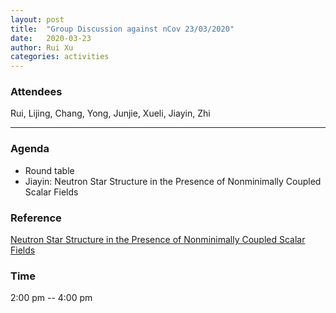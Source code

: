 ```yaml
---
layout: post
title:  "Group Discussion against nCov 23/03/2020"
date:   2020-03-23
author: Rui Xu
categories: activities
---
```



### Attendees

Rui, Lijing, Chang, Yong, Junjie, Xueli, Jiayin, Zhi


---

### Agenda

- Round table
- Jiayin: Neutron Star Structure in the Presence of Nonminimally Coupled Scalar Fields


### Reference

[Neutron Star Structure in the Presence of Nonminimally Coupled Scalar Fields](https://arxiv.org/abs/1903.00391v1)


### Time

2:00 pm -- 4:00 pm
